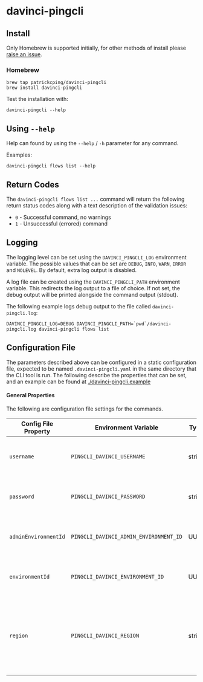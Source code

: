 # davinci-pingcli

## Install

Only Homebrew is supported initially, for other methods of install please [raise an issue](https://github.com/patrickcping/davinci-pingcli/issues/new?title=New%20installation%20method%20required).

### Homebrew

```shell
brew tap patrickcping/davinci-pingcli
brew install davinci-pingcli
```

Test the installation with:

```shell
davinci-pingcli --help
```

## Using `--help`

Help can found by using the `--help` / `-h` parameter for any command.

Examples:

```shell
davinci-pingcli flows list --help
```

## Return Codes

The `davinci-pingcli flows list ...` command will return the following return status codes along with a text description of the validation issues:

- `0` - Successful command, no warnings
- `1` - Unsuccessful (errored) command

## Logging

The logging level can be set using the `DAVINCI_PINGCLI_LOG` environment variable.  The possible values that can be set are `DEBUG`, `INFO`, `WARN`, `ERROR` and `NOLEVEL`.  By default, extra log output is disabled.

A log file can be created using the `DAVINCI_PINGCLI_PATH` environment variable.  This redirects the log output to a file of choice.  If not set, the debug output will be printed alongside the command output (stdout).

The following example logs debug output to the file called `davinci-pingcli.log`:
```shell
DAVINCI_PINGCLI_LOG=DEBUG DAVINCI_PINGCLI_PATH=`pwd`/davinci-pingcli.log davinci-pingcli flows list
```

## Configuration File

The parameters described above can be configured in a static configuration file, expected to be named `.davinci-pingcli.yaml` in the same directory that the CLI tool is run.  The following describe the properties that can be set, and an example can be found at [./davinci-pingcli.example](./blob/main/.davinci-pingcli.example)

#### General Properties

The following are configuration file settings for the commands.

| Config File Property | Environment Variable | Type          | Equivalent Parameter        | Purpose                                                               |
|----------------------|---------------|---------------|-----------------------------|-----------------------------------------------------------------------|
| `username`     | `PINGCLI_DAVINCI_USERNAME` | string  | `--username` / `-u` | The admin username used to connect to DaVinci.                             |
| `password`     | `PINGCLI_DAVINCI_PASSWORD` | string  | `--password` / `-p` | The admin password used to connect to DaVinci.                             |
| `adminEnvironmentId`     | `PINGCLI_DAVINCI_ADMIN_ENVIRONMENT_ID` | UUID  | `--admin-environment-id` / `-e` | The PingOne environment ID that contains the admin user.                             |
| `environmentId`     | `PINGCLI_DAVINCI_ENVIRONMENT_ID` | UUID  | `--environment-id` / `-t` | The PingOne environment ID to control configuration for.                             |
| `region`     | `PINGCLI_DAVINCI_REGION` | string  | `--region` / `-r` | The region where the PingOne environment is located.  Options are `AsiaPacific`, `Canada`, `Europe` and `NorthAmerica`.                             |
